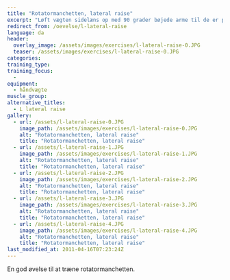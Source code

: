 ```yaml
---
title: "Rotatormanchetten, lateral raise"
excerpt: "Løft vægten sidelæns op med 90 grader bøjede arme til de er på højde med skuldrene. Herfra roterer du i overarmen så underarmene bliver lodrette, men overarmen bliver på samme sted. Sænk langsomt ned, hvor du laver de to trin baglæns."
redirect_from: /oevelse/l-lateral-raise
language: da
header:
  overlay_image: /assets/images/exercises/l-lateral-raise-0.JPG
  teaser: /assets/images/exercises/l-lateral-raise-0.JPG
categories:
training_type: 
training_focus: 
  - 
equipment:
  - håndvægte
muscle_group:
alternative_titles:
  - L lateral raise
gallery:
  - url: /assets/l-lateral-raise-0.JPG
    image_path: /assets/images/exercises/l-lateral-raise-0.JPG
    alt: "Rotatormanchetten, lateral raise"
    title: "Rotatormanchetten, lateral raise"
  - url: /assets/l-lateral-raise-1.JPG
    image_path: /assets/images/exercises/l-lateral-raise-1.JPG
    alt: "Rotatormanchetten, lateral raise"
    title: "Rotatormanchetten, lateral raise"
  - url: /assets/l-lateral-raise-2.JPG
    image_path: /assets/images/exercises/l-lateral-raise-2.JPG
    alt: "Rotatormanchetten, lateral raise"
    title: "Rotatormanchetten, lateral raise"
  - url: /assets/l-lateral-raise-3.JPG
    image_path: /assets/images/exercises/l-lateral-raise-3.JPG
    alt: "Rotatormanchetten, lateral raise"
    title: "Rotatormanchetten, lateral raise"
  - url: /assets/l-lateral-raise-4.JPG
    image_path: /assets/images/exercises/l-lateral-raise-4.JPG
    alt: "Rotatormanchetten, lateral raise"
    title: "Rotatormanchetten, lateral raise"
last_modified_at: 2011-04-16T07:23:24Z
---
```


En god øvelse til at træne rotatormanchetten.
